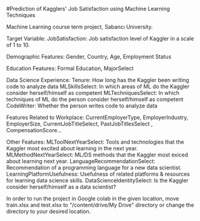 #Prediction of Kagglers' Job Satisfaction using Machine Learning Techniques

Machine Learning course term project, Sabancı University.


Target Variable: JobSatisfaction: Job satisfaction level of Kaggler in a scale of 1 to 10. 

Demographic Features: Gender, Country, Age, Employment Status

Education Features: Formal Education, MajorSelect

Data Science Experience:
Tenure: How long has the Kaggler been writing code to analyze data
MLSkillsSelect: In which areas of ML do the Kaggler consider herself/himself as competent
MLTechniquesSelect: In which techniques of ML do the person consider herself/himself as competent
CodeWriter: Whether the person writes code to analyze data

Features Related to Workplace:
CurrentEmployerType, EmployerIndustry, EmployerSize, CurrentJobTitleSelect, PastJobTitlesSelect , CompensationScore…


Other Features:
MLToolNextYearSelect: Tools and technologies that the Kaggler most excited about learning in the next year.
MLMethodNextYearSelect: ML/DS methods that the Kaggler most exiced about learning next year.
LanguageRecommendationSelect: Recommendation of a programming language for a new data scientist.
LearningPlatformUsefulness: Usefulness of related platforms & resources for learning data science skills.
DataScienceIdentitySelect: Is the Kaggler consider herself/himself as a data scientist?



In order to run the project in Google colab in the given location, move train.xlsx and test.xlsx to "/content/drive/My Drive" directory or change the directory to your desired location.
